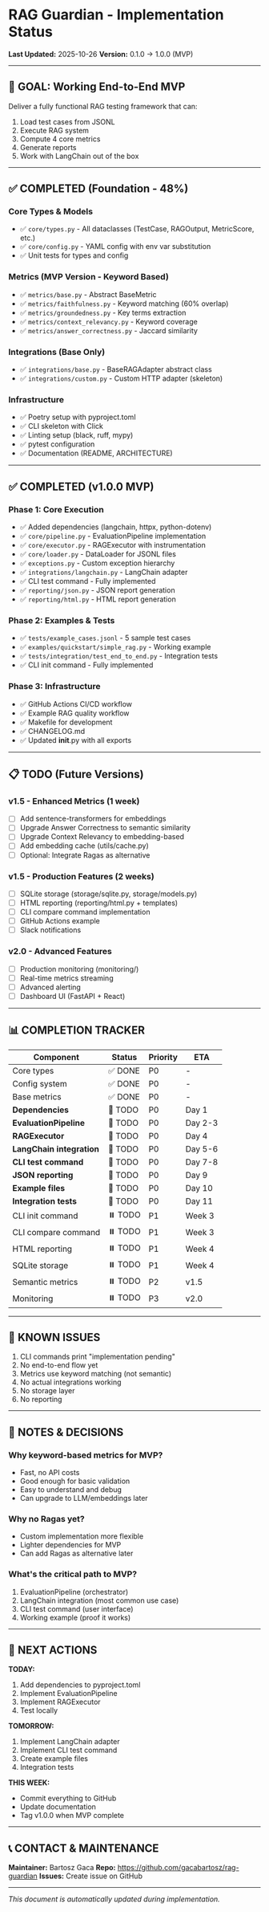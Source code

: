 # RAG Guardian - Implementation Status

**Last Updated:** 2025-10-26
**Version:** 0.1.0 → 1.0.0 (MVP)

---

## 🎯 GOAL: Working End-to-End MVP

Deliver a fully functional RAG testing framework that can:
1. Load test cases from JSONL
2. Execute RAG system
3. Compute 4 core metrics
4. Generate reports
5. Work with LangChain out of the box

---

## ✅ COMPLETED (Foundation - 48%)

### Core Types & Models
- ✅ `core/types.py` - All dataclasses (TestCase, RAGOutput, MetricScore, etc.)
- ✅ `core/config.py` - YAML config with env var substitution
- ✅ Unit tests for types and config

### Metrics (MVP Version - Keyword Based)
- ✅ `metrics/base.py` - Abstract BaseMetric
- ✅ `metrics/faithfulness.py` - Keyword matching (60% overlap)
- ✅ `metrics/groundedness.py` - Key terms extraction
- ✅ `metrics/context_relevancy.py` - Keyword coverage
- ✅ `metrics/answer_correctness.py` - Jaccard similarity

### Integrations (Base Only)
- ✅ `integrations/base.py` - BaseRAGAdapter abstract class
- ✅ `integrations/custom.py` - Custom HTTP adapter (skeleton)

### Infrastructure
- ✅ Poetry setup with pyproject.toml
- ✅ CLI skeleton with Click
- ✅ Linting setup (black, ruff, mypy)
- ✅ pytest configuration
- ✅ Documentation (README, ARCHITECTURE)

---

## ✅ COMPLETED (v1.0.0 MVP)

### Phase 1: Core Execution
- ✅ Added dependencies (langchain, httpx, python-dotenv)
- ✅ `core/pipeline.py` - EvaluationPipeline implementation
- ✅ `core/executor.py` - RAGExecutor with instrumentation
- ✅ `core/loader.py` - DataLoader for JSONL files
- ✅ `exceptions.py` - Custom exception hierarchy
- ✅ `integrations/langchain.py` - LangChain adapter
- ✅ CLI test command - Fully implemented
- ✅ `reporting/json.py` - JSON report generation
- ✅ `reporting/html.py` - HTML report generation

### Phase 2: Examples & Tests
- ✅ `tests/example_cases.jsonl` - 5 sample test cases
- ✅ `examples/quickstart/simple_rag.py` - Working example
- ✅ `tests/integration/test_end_to_end.py` - Integration tests
- ✅ CLI init command - Fully implemented

### Phase 3: Infrastructure
- ✅ GitHub Actions CI/CD workflow
- ✅ Example RAG quality workflow
- ✅ Makefile for development
- ✅ CHANGELOG.md
- ✅ Updated __init__.py with all exports

---

## 📋 TODO (Future Versions)

### v1.5 - Enhanced Metrics (1 week)
- [ ] Add sentence-transformers for embeddings
- [ ] Upgrade Answer Correctness to semantic similarity
- [ ] Upgrade Context Relevancy to embedding-based
- [ ] Add embedding cache (utils/cache.py)
- [ ] Optional: Integrate Ragas as alternative

### v1.5 - Production Features (2 weeks)
- [ ] SQLite storage (storage/sqlite.py, storage/models.py)
- [ ] HTML reporting (reporting/html.py + templates)
- [ ] CLI compare command implementation
- [ ] GitHub Actions example
- [ ] Slack notifications

### v2.0 - Advanced Features
- [ ] Production monitoring (monitoring/)
- [ ] Real-time metrics streaming
- [ ] Advanced alerting
- [ ] Dashboard UI (FastAPI + React)

---

## 📊 COMPLETION TRACKER

| Component | Status | Priority | ETA |
|-----------|--------|----------|-----|
| Core types | ✅ DONE | P0 | - |
| Config system | ✅ DONE | P0 | - |
| Base metrics | ✅ DONE | P0 | - |
| **Dependencies** | 🚧 TODO | P0 | Day 1 |
| **EvaluationPipeline** | 🚧 TODO | P0 | Day 2-3 |
| **RAGExecutor** | 🚧 TODO | P0 | Day 4 |
| **LangChain integration** | 🚧 TODO | P0 | Day 5-6 |
| **CLI test command** | 🚧 TODO | P0 | Day 7-8 |
| **JSON reporting** | 🚧 TODO | P0 | Day 9 |
| **Example files** | 🚧 TODO | P0 | Day 10 |
| **Integration tests** | 🚧 TODO | P0 | Day 11 |
| CLI init command | ⏸️ TODO | P1 | Week 3 |
| CLI compare command | ⏸️ TODO | P1 | Week 3 |
| HTML reporting | ⏸️ TODO | P1 | Week 4 |
| SQLite storage | ⏸️ TODO | P1 | Week 4 |
| Semantic metrics | ⏸️ TODO | P2 | v1.5 |
| Monitoring | ⏸️ TODO | P3 | v2.0 |

---

## 🐛 KNOWN ISSUES

1. CLI commands print "implementation pending"
2. No end-to-end flow yet
3. Metrics use keyword matching (not semantic)
4. No actual integrations working
5. No storage layer
6. No reporting

---

## 📝 NOTES & DECISIONS

### Why keyword-based metrics for MVP?
- Fast, no API costs
- Good enough for basic validation
- Easy to understand and debug
- Can upgrade to LLM/embeddings later

### Why no Ragas yet?
- Custom implementation more flexible
- Lighter dependencies for MVP
- Can add Ragas as alternative later

### What's the critical path to MVP?
1. EvaluationPipeline (orchestrator)
2. LangChain integration (most common use case)
3. CLI test command (user interface)
4. Working example (proof it works)

---

## 🚀 NEXT ACTIONS

**TODAY:**
1. Add dependencies to pyproject.toml
2. Implement EvaluationPipeline
3. Implement RAGExecutor
4. Test locally

**TOMORROW:**
1. Implement LangChain adapter
2. Implement CLI test command
3. Create example files
4. Integration tests

**THIS WEEK:**
- Commit everything to GitHub
- Update documentation
- Tag v1.0.0 when MVP complete

---

## 📞 CONTACT & MAINTENANCE

**Maintainer:** Bartosz Gaca
**Repo:** https://github.com/gacabartosz/rag-guardian
**Issues:** Create issue on GitHub

---

*This document is automatically updated during implementation.*

